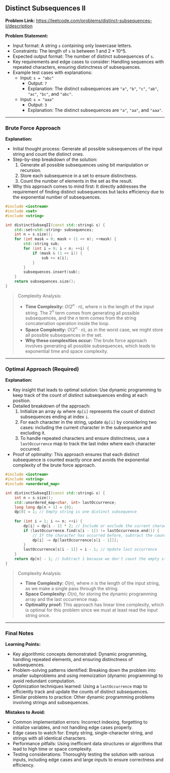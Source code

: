## Distinct Subsequences II
**Problem Link:** https://leetcode.com/problems/distinct-subsequences-ii/description

**Problem Statement:**
- Input format: A string `s` containing only lowercase letters.
- Constraints: The length of `s` is between 1 and 2 * 10^5.
- Expected output format: The number of distinct subsequences of `s`.
- Key requirements and edge cases to consider: Handling sequences with repeated characters, ensuring distinctness of subsequences.
- Example test cases with explanations: 
  - Input: `s = "abc"`
    - Output: `7` 
    - Explanation: The distinct subsequences are `"a"`, `"b"`, `"c"`, `"ab"`, `"ac"`, `"bc"`, and `"abc"`.
  - Input: `s = "aaa"`
    - Output: `3` 
    - Explanation: The distinct subsequences are `"a"`, `"aa"`, and `"aaa"`.

---

### Brute Force Approach

**Explanation:**
- Initial thought process: Generate all possible subsequences of the input string and count the distinct ones.
- Step-by-step breakdown of the solution:
  1. Generate all possible subsequences using bit manipulation or recursion.
  2. Store each subsequence in a set to ensure distinctness.
  3. Count the number of elements in the set as the result.
- Why this approach comes to mind first: It directly addresses the requirement of finding distinct subsequences but lacks efficiency due to the exponential number of subsequences.

```cpp
#include <iostream>
#include <set>
#include <string>

int distinctSubseqII(const std::string& s) {
    std::set<std::string> subsequences;
    int n = s.size();
    for (int mask = 0; mask < (1 << n); ++mask) {
        std::string sub;
        for (int i = 0; i < n; ++i) {
            if (mask & (1 << i)) {
                sub += s[i];
            }
        }
        subsequences.insert(sub);
    }
    return subsequences.size();
}
```

> Complexity Analysis:
> - **Time Complexity:** $O(2^n \cdot n)$, where $n$ is the length of the input string. The $2^n$ term comes from generating all possible subsequences, and the $n$ term comes from the string concatenation operation inside the loop.
> - **Space Complexity:** $O(2^n \cdot n)$, as in the worst case, we might store all possible subsequences in the set.
> - **Why these complexities occur:** The brute force approach involves generating all possible subsequences, which leads to exponential time and space complexity.

---

### Optimal Approach (Required)

**Explanation:**
- Key insight that leads to optimal solution: Use dynamic programming to keep track of the count of distinct subsequences ending at each position.
- Detailed breakdown of the approach:
  1. Initialize an array `dp` where `dp[i]` represents the count of distinct subsequences ending at index `i`.
  2. For each character in the string, update `dp[i]` by considering two cases: including the current character in the subsequence and excluding it.
  3. To handle repeated characters and ensure distinctness, use a `lastOccurrence` map to track the last index where each character occurred.
- Proof of optimality: This approach ensures that each distinct subsequence is counted exactly once and avoids the exponential complexity of the brute force approach.

```cpp
#include <iostream>
#include <string>
#include <unordered_map>

int distinctSubseqII(const std::string& s) {
    int n = s.size();
    std::unordered_map<char, int> lastOccurrence;
    long long dp[n + 1] = {0};
    dp[0] = 1; // Empty string is one distinct subsequence
    
    for (int i = 1; i <= n; ++i) {
        dp[i] = dp[i - 1] * 2; // Include or exclude the current character
        if (lastOccurrence.find(s[i - 1]) != lastOccurrence.end()) {
            // If the character has occurred before, subtract the count of subsequences that end with this character
            dp[i] -= dp[lastOccurrence[s[i - 1]]];
        }
        lastOccurrence[s[i - 1]] = i - 1; // Update last occurrence
    }
    return dp[n] - 1; // Subtract 1 because we don't count the empty string as a subsequence
}
```

> Complexity Analysis:
> - **Time Complexity:** $O(n)$, where $n$ is the length of the input string, as we make a single pass through the string.
> - **Space Complexity:** $O(n)$, for storing the dynamic programming array and the last occurrence map.
> - **Optimality proof:** This approach has linear time complexity, which is optimal for this problem since we must at least read the input string once.

---

### Final Notes

**Learning Points:**
- Key algorithmic concepts demonstrated: Dynamic programming, handling repeated elements, and ensuring distinctness of subsequences.
- Problem-solving patterns identified: Breaking down the problem into smaller subproblems and using memoization (dynamic programming) to avoid redundant computation.
- Optimization techniques learned: Using a `lastOccurrence` map to efficiently track and update the counts of distinct subsequences.
- Similar problems to practice: Other dynamic programming problems involving strings and subsequences.

**Mistakes to Avoid:**
- Common implementation errors: Incorrect indexing, forgetting to initialize variables, and not handling edge cases properly.
- Edge cases to watch for: Empty string, single-character string, and strings with all identical characters.
- Performance pitfalls: Using inefficient data structures or algorithms that lead to high time or space complexity.
- Testing considerations: Thoroughly testing the solution with various inputs, including edge cases and large inputs to ensure correctness and efficiency.